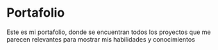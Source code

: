 # Portafolio
Este es mi portafolio, donde se encuentran todos los proyectos que me parecen relevantes para mostrar mis habilidades y conocimientos
